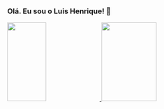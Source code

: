 ### Olá. Eu sou o Luis Henrique! 👋

<div>
  <a href="https://github.com/luhenr">
  <img height="180em" width="42%" src="https://github-readme-stats.vercel.app/api?username=luhenr&show_icons=true&theme=dracula&include_all_commits=true&count_private=true"/>
  <img height="180em" width="50%" src="https://github-readme-stats.vercel.app/api/top-langs/?username=luhenr&layout=compact&langs_count=16&theme=dracula"/>
</div>
